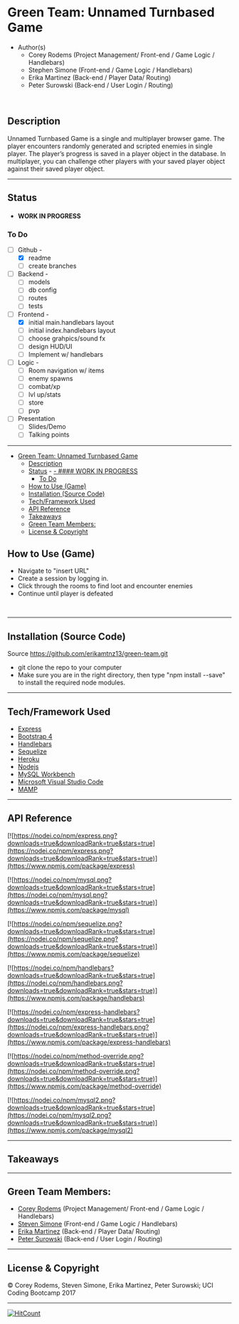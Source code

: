 # Green Team: Unnamed Turnbased Game
- Author(s)
    - Corey Rodems (Project Management/ Front-end / Game Logic / Handlebars)
    - Stephen Simone (Front-end / Game Logic / Handlebars)
    - Erika Martinez (Back-end / Player Data/ Routing)
    - Peter Surowski (Back-end / User Login / Routing)

<br>

## Description
Unnamed Turnbased Game is a single and multiplayer browser game. The player encounters randomly generated and scripted enemies in single player. The player’s progress is saved in a player object in the database. In multiplayer, you can challenge other players with your saved player object against their saved player object. 


---
## Status
- #### WORK IN PROGRESS

### To Do
- [ ] Github -
    - [x] readme
    - [ ] create branches  
- [ ] Backend - 
    - [ ] models
    - [ ] db config
    - [ ] routes
    - [ ] tests
- [ ] Frontend - 
    - [x] initial main.handlebars layout
    - [ ] initial index.handlebars layout
    - [ ] choose grahpics/sound fx
    - [ ] design HUD/UI
    - [ ] Implement w/ handlebars
- [ ] Logic - 
    - [ ] Room navigation w/ items
    - [ ] enemy spawns
    - [ ] combat/xp
    - [ ] lvl up/stats
    - [ ] store
    - [ ] pvp
- [ ] Presentation
    - [ ] Slides/Demo
    - [ ] Talking points

---
<!-- TOC -->

- [Green Team: Unnamed Turnbased Game](#green-team-unnamed-turnbased-game)
    - [Description](#description)
    - [Status](#status)
            - [- #### WORK IN PROGRESS](#work-in-progress)
        - [To Do](#to-do)
    - [How to Use (Game)](#how-to-use-game)
    - [Installation (Source Code)](#installation-source-code)
    - [Tech/Framework Used](#techframework-used)
    - [API Reference](#api-reference)
    - [Takeaways](#takeaways)
    - [Green Team Members:](#green-team-members)
    - [License & Copyright](#license-copyright)

<!-- /TOC -->


## How to Use (Game)
- Navigate to "insert URL"
- Create a session by logging in.
- Click through the rooms to find loot and encounter enemies
- Continue until player is defeated
</br>



---
## Installation (Source Code)
Source https://github.com/erikamtnz13/green-team.git
- git clone the repo to your computer
- Make sure you are in the right directory, then type "npm install --save" to install the required node modules.

---
## Tech/Framework Used

- [Express](https://expressjs.com/ "express")
- [Bootstrap 4](http://getbootstrap.com/ "bootstrap")
- [Handlebars](http://handlebarsjs.com/installation.html "handlebars")
- [Sequelize](http://docs.sequelizejs.com/ "sequelize")
- [Heroku](https://heroku.com "heroku")
- [Nodejs](https://nodejs.org/en/ "Nodejs")
- [MySQL Workbench](https://www.mysql.com/products/workbench/ "MySQL Workbench")
- [Microsoft Visual Studio Code](https://code.visualstudio.com/ "Visual Studio Code")
- [MAMP](https://www.mamp.info/en/downloads/ "MAMP")

---
## API Reference
[![https://nodei.co/npm/express.png?downloads=true&downloadRank=true&stars=true](https://nodei.co/npm/express.png?downloads=true&downloadRank=true&stars=true)](https://www.npmjs.com/package/express)

[![https://nodei.co/npm/mysql.png?downloads=true&downloadRank=true&stars=true](https://nodei.co/npm/mysql.png?downloads=true&downloadRank=true&stars=true)](https://www.npmjs.com/package/mysql)

[![https://nodei.co/npm/sequelize.png?downloads=true&downloadRank=true&stars=true](https://nodei.co/npm/sequelize.png?downloads=true&downloadRank=true&stars=true)](https://www.npmjs.com/package/sequelize)

[![https://nodei.co/npm/handlebars?downloads=true&downloadRank=true&stars=true](https://nodei.co/npm/handlebars.png?downloads=true&downloadRank=true&stars=true)](https://www.npmjs.com/package/handlebars)

[![https://nodei.co/npm/express-handlebars?downloads=true&downloadRank=true&stars=true](https://nodei.co/npm/express-handlebars.png?downloads=true&downloadRank=true&stars=true)](https://www.npmjs.com/package/express-handlebars)

[![https://nodei.co/npm/method-override.png?downloads=true&downloadRank=true&stars=true](https://nodei.co/npm/method-override.png?downloads=true&downloadRank=true&stars=true)](https://www.npmjs.com/package/method-override)


[![https://nodei.co/npm/mysql2.png?downloads=true&downloadRank=true&stars=true](https://nodei.co/npm/mysql2.png?downloads=true&downloadRank=true&stars=true)](https://www.npmjs.com/package/mysql2)



---


## Takeaways


---

## Green Team Members:
- [Corey Rodems](https://github.com/coreyro "Corey Rodems") (Project Management/ Front-end / Game Logic / Handlebars)
- [Steven Simone](https://github.com/theRealScoobaSteve "Steven Simon") (Front-end / Game Logic / Handlebars)
- [Erika Martinez](https://github.com/erikamtnz13 "Erica Martinez") (Back-end / Player Data/ Routing)
- [Peter Surowski](https://github.com/PeterSurowski "Peter Surowski") (Back-end / User Login / Routing)
---

## License & Copyright
© Corey Rodems, Steven Simone, Erika Martinez, Peter Surowski; UCI Coding Bootcamp 2017



---

[![HitCount](https://hitt.herokuapp.com/erikamtnz13/green-team.svg)](https://github.com/erikamtnz13/green-team)

